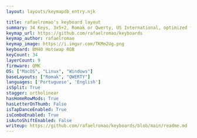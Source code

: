```yaml
---
layout: layouts/keymapdb_entry.njk

title: rafaelromao's keyboard layout
summary: 34 Keys, 3x5+2, Romak or Qwerty, US International, optimized for Portuguese and English, and coding with VIM plugins.
keymap_url: https://github.com/rafaelromao/keyboards
keymap_author: rafaelromao
keymap_image: https://i.imgur.com/TKMm2Ug.png
keyboard: BM40 Hotswap RGB
keyCount: 34
layerCount: 9
firmware: QMK
OS: ["MacOS", "Linux", "Windows"]
baseLayouts: ["Romak", "QWERTY"]
languages: ['Portuguese', 'English']
isSplit: True
stagger: ortholinear
hasHomeRowMods: True
hasLetterOnThumb: False
isTapDanceEnabled: True
isComboEnabled: True
isAutoShiftEnabled: False
writeup: https://github.com/rafaelromao/keyboards/blob/main/readme.md
---
```

